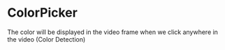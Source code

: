# ColorPicker
The color will be displayed in the video frame when we click anywhere in the video (Color Detection)
